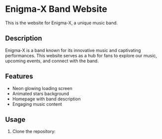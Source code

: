 # Enigma-X Band Website

This is the website for Enigma-X, a unique music band.

## Description

Enigma-X is a band known for its innovative music and captivating performances. This website serves as a hub for fans to explore our music, upcoming events, and connect with the band.

## Features

- Neon glowing loading screen
- Animated stars background
- Homepage with band description
- Engaging music content

## Usage

1. Clone the repository:
